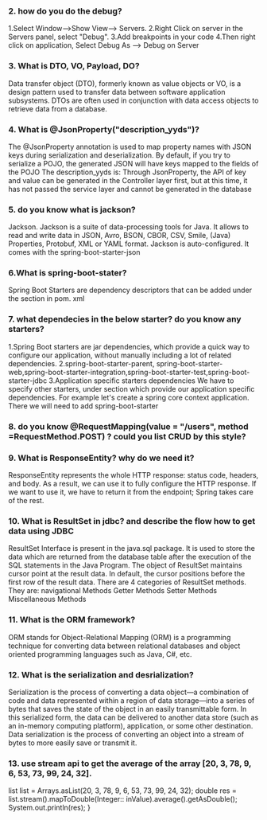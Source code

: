 ### 2.  how do you do the debug?
1.Select Window-->Show View--> Servers.
2.Right Click on server in the Servers panel, select "Debug".
3.Add breakpoints in your code
4.Then right click on application, Select Debug As --> Debug on Server

### 3. What is DTO, VO, Payload, DO?
Data transfer object (DTO), formerly known as value objects or VO, is a design pattern used to transfer data between software application subsystems. DTOs are often used in conjunction with data access objects to retrieve data from a database.

### 4.  What is @JsonProperty("description_yyds")?
The @JsonProperty annotation is used to map property names with JSON keys during serialization and deserialization. By default, if you try to serialize a POJO, the generated JSON will have keys mapped to the fields of the POJO
The description_yyds is:
Through JsonProperty, the API of key and value can be generated in the Controller layer first, but at this time, it has not passed the service layer and cannot be generated in the database

### 5. do you know what is jackson?
Jackson. Jackson is a suite of data-processing tools for Java. It allows to read and write data in JSON, Avro, BSON, CBOR, CSV, Smile, (Java) Properties, Protobuf, XML or YAML format. Jackson is auto-configured. It comes with the spring-boot-starter-json 

### 6.What is spring-boot-stater?
Spring Boot Starters are dependency descriptors that can be added under the <dependencies> section in pom. xml

### 7. what dependecies in the below starter? do you know any starters?
1.Spring Boot starters are jar dependencies, which provide a quick way to configure our application, without manually including a lot of related dependencies.
2.spring-boot-starter-parent, spring-boot-starter-web,spring-boot-starter-integration,spring-boot-starter-test,spring-boot-starter-jdbc
3.Application specific starters dependencies
We have to specify other starters, under <dependencies></dependencies> section which provide our application specific dependencies.
For example let's create a spring core context application. There we will need to add spring-boot-starter


### 8. do you know  @RequestMapping(value = "/users", method =RequestMethod.POST) ? could you list CRUD by this style?


### 9. What is ResponseEntity? why do we need it?
ResponseEntity represents the whole HTTP response: status code, headers, and body. As a result, we can use it to fully configure the HTTP response. If we want to use it, we have to return it from the endpoint; Spring takes care of the rest.

### 10. What is ResultSet in jdbc? and describe the flow how to get data using JDBC
ResultSet Interface is present in the java.sql package. It is used to store the data which are returned from the database table after the execution of the SQL statements in the Java Program. The object of ResultSet maintains cursor point at the result data. In default, the cursor positions before the first row of the result data.
There are 4 categories of ResultSet methods. They are:
navigational Methods
Getter Methods
Setter Methods
Miscellaneous Methods

### 11. What is the ORM framework?
ORM stands for Object-Relational Mapping (ORM) is a programming technique for converting data between relational databases and object oriented programming languages such as Java, C#, etc.

### 12. What is the serialization and desrialization?
Serialization is the process of converting a data object—a combination of code and data represented within a region of data storage—into a series of bytes that saves the state of the object in an easily transmittable form. In this serialized form, the data can be delivered to another data store (such as an in-memory computing platform), application, or some other destination.
Data serialization is the process of converting an object into a stream of bytes to more easily save or transmit it.

### 13. use stream api to get the average of the array [20, 3, 78, 9, 6, 53, 73, 99, 24, 32].
 list<Integer> list = Arrays.asList(20, 3, 78, 9, 6, 53, 73, 99, 24, 32);
 double res = list.stream().mapToDouble(Integer:: inValue).average().getAsDouble();
 System.out.println(res);
}
